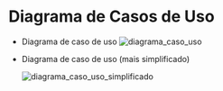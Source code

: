 # Diagrama de Casos de Uso

- Diagrama de caso de uso
![diagrama_caso_uso](https://github.com/Organization-ES43C-2023-2/futalk/assets/138496370/b01ee564-7407-4701-91ae-23462430e523)


- Diagrama de caso de uso (mais simplificado)

  ![diagrama_caso_uso_simplificado](https://github.com/Organization-ES43C-2023-2/futalk/assets/138496370/5be28066-c0f9-41ce-92f2-aad444aa3e3c)
